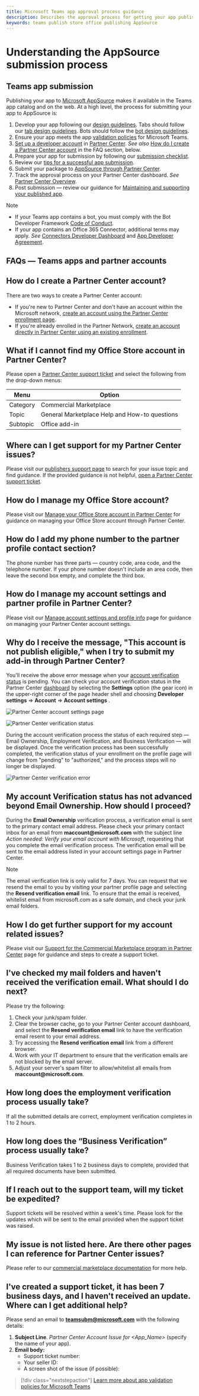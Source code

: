 ```yaml
---
title: Microsoft Teams app approval process guidance
description: Describes the approval process for getting your app published to the Microsoft Teams app store
keywords: teams publish store office publishing AppSource
---
```

# Understanding the AppSource submission process

## Teams app submission

Publishing  your app to [Microsoft AppSource](https://appsource.microsoft.com) makes it available in the Teams app catalog and on the web. At a high level, the process for submitting your app to AppSource is:

1. Develop your app following our [design guidelines](~/concepts/design/understand-use-cases.md). Tabs should follow our [tab design guidelines](~/tabs/design/tabs.md). Bots should follow the [bot design guidelines](~/bots/design/bots.md).
1. Ensure your app meets the app [validation policies](/legal/marketplace/certification-policies) for Microsoft Teams.
1. [Set up a developer account](/office/dev/store/open-a-developer-account) in [Partner Center](https://support.microsoft.com/help/4499930/partner-center-overview). *See also* [How do I create a Partner Center account](#how-do-i-create-a-partner-center-account) in the FAQ section, below.
1. Prepare your app for submission by following our [submission checklist](~/concepts/deploy-and-publish/appsource/prepare/submission-checklist.md).
1. Review our [tips for a successful app submission](~/concepts/deploy-and-publish/appsource/prepare/frequently-failed-cases.md).
1. Submit your package to [AppSource through Partner Center](/office/dev/store/use-partner-center-to-submit-to-appsource).
1. Track the approval process on your Partner Center dashboard. *See* [Partner Center Overview](https://support.microsoft.com/help/4499930/partner-center-overview).
1. Post submission — review our guidance for [Maintaining and supporting your published app](~/concepts/deploy-and-publish/appsource/post-publish/overview.md).

>[!NOTE]
>
>- If your Teams app contains a bot, you must comply with the Bot Developer Framework [Code of Conduct](https://aka.ms/bf-conduct).
>- If your app contains an Office 365 Connector, additional terms may apply. *See* [Connectors Developer Dashboard](https://aka.ms/connectorsdashboard) and [App Developer Agreement](https://sellerdashboard.microsoft.com/Assets/Content/Agreements/Office_Store_Seller_Agreement_20120927.htm).

## FAQs — Teams apps and partner accounts

## How do I create a Partner Center account?

There are two ways to create a Partner Center account:

- If you're new to Partner Center and don't have an account  within the Microsoft network, [create an account using the Partner Center enrollment page](/office/dev/store/open-a-developer-account#create-an-account-using-an-existing-partner-center-enrollment).
- If you're already enrolled in the Partner Network, [create an account directly in Partner Center using an existing enrollment](/office/dev/store/).

## What if I cannot find my Office Store account in Partner Center?

Please open a [Partner Center support ticket](https://partner.microsoft.com/support/v2/?stage=1) and select the following from the drop-down menus:

| Menu | Option |
| -------   | -------  |
|Category| Commercial Marketplace|
| Topic | General Marketplace Help and How-to questions |
| Subtopic| Office add-in |

## Where can I get support for my Partner Center issues?

Please visit our [publishers support page](https://aka.ms/marketplacepublishersupport) to search for your issue topic and find guidance. If the provided guidance is not helpful, [open a Partner Center support ticket](/azure/marketplace/partner-center-portal/support#how-to-open-a-support-ticket).

## How do I manage my Office Store account?

Please visit our  [Manage your Office Store account in Partner Center](/office/dev/store/manage-account-settings-and-profile) for guidance on managing your Office Store account through Partner Center.

## How do I add my phone number to the partner profile contact section?

The phone number has three parts — country code, area code, and the telephone number. If your phone number doesn't include an area code, then leave the second box empty, and complete the third box.

## How do I manage my account settings and partner profile in Partner Center?

Please visit our [Manage account settings and profile info](/windows/uwp/publish/manage-account-settings-and-profile#additional-settings-and-info) page for guidance on managing your Partner Center account settings.

## Why do I receive the message, "This account is not publish eligible," when I try to submit my add-in through Partner Center?

You'll receive the above error message when your [account verification status](/partner-center/verification-responses) is pending. You can check your account verification status in the Partner Center [dashboard](https://partner.microsoft.com/dashboard) by selecting the **Settings** option (the gear icon) in the upper-right corner of the page header shell and choosing **Developer settings** => **Account**  => **Account settings** .

![Partner Center account settings page](../../assets/images/partner-center-accts-page.png)

![Partner Center verification status](../../assets/images/partner-center-verification-status.png)

During the account verification process the status of each required step —  Email Ownership, Employment Verification, and Business Verification — will be displayed. Once the verification process has been successfully completed, the verification status of your enrollment on the profile page will change from "pending" to "authorized," and the process steps will no longer be displayed.

![Partner Center verification error](../../assets/images/partner-center-acct-verification-error.png)

## My account Verification status has not advanced beyond Email Ownership. How should I proceed?

During the **Email Ownership** verification process, a verification email is sent to the primary contact email address. Please check your primary contact inbox for an email  from **maccount@<span>microsoft</span>.com** with the subject  line *Action needed: Verify your email account with Microsoft*, requesting that you complete the email verification process. The verification email will be sent to the email address listed  in your account settings page in Partner Center.

> [!NOTE]
 >The email verification link is only valid for 7 days. You can request that we resend the email to you by visiting your partner profile page and selecting the **Resend verification email** link. To ensure that the email is received, whitelist email from microsoft.com as a safe domain, and check your junk email folders.

## How I do get further support for my account related issues?

Please visit our [Support for the Commercial Marketplace program in Partner Center](/azure/marketplace/partner-center-portal/support) page for guidance and steps to create a support ticket.

## I've checked my mail folders and haven't received the verification email. What  should I do next?

Please try the following:

1. Check your junk/spam folder.
1. Clear the browser cache, go to your Partner Center account dashboard, and select  the **Resend verification email** link to have the verification email resent to your email address.
1. Try accessing the  **Resend verification email** link  from a different browser.
1. Work with your IT department to ensure that the verification emails are not blocked by the email server.
1. Adjust your server's spam filter to allow/whitelist all emails from **maccount@microsoft.<span></span>com**.

## How long does the employment verification process usually take?

If all the submitted details are correct, employment verification completes in 1 to 2 hours.

## How long does the “Business Verification” process usually take?

Business Verification takes 1 to 2 business days to complete, provided that all required documents have been submitted.

## If I reach out to the support team, will my ticket be expedited?

Support tickets will be resolved within a week's time. Please look for the updates which will be sent to the email provided when the support ticket was raised.

## My issue is not listed here.  Are there other pages I can reference for Partner Center issues?

Please refer to our [commercial marketplace documentation](/azure/marketplace/) for more help.

## I've created a support ticket, it has been 7 business days, and I haven't received an update. Where can I get additional help?

Please send an email to **<teamsubm@microsoft.com>** with the following details:

1. **Subject Line**. *Partner Center Account Issue for <App_Name>* (specify the name of your app).
1. **Email body:**
    * Support ticket number:
    * Your seller ID:
    * A screen shot of the issue (if possible):

>
> [!div class="nextstepaction"]
> [Learn more about app validation policies for Microsoft Teams](/legal/marketplace/certification-policies)
